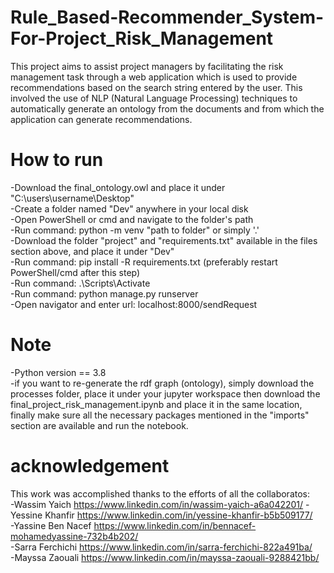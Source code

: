 # Rule_Based-Recommender_System-For-Project_Risk_Management
This project aims to assist project managers by facilitating the risk management task through a web application which is used to provide recommendations based on the search string entered by the user.
This involved the use of NLP (Natural Language Processing) techniques to automatically generate an ontology from the documents and from which the application can generate recommendations.

# How to run
-Download the final_ontology.owl and place it under "C:\users\username\Desktop"  
-Create a folder named "Dev" anywhere in your local disk  
-Open PowerShell or cmd and navigate to the folder's path   
-Run command: python -m venv "path to folder" or simply '.'  
-Download the folder "project" and "requirements.txt"  available in the files section above, and place it under "Dev"  
-Run command: pip install -R requirements.txt (preferably restart PowerShell/cmd after this step)  
-Run command: .\Scripts\Activate  
-Run command: python manage.py runserver  
-Open navigator and enter url: localhost:8000/sendRequest  

# Note
-Python version == 3.8  
-if you want to re-generate the rdf graph (ontology), simply download the processes folder, place it under your jupyter workspace then download the   final_project_risk_management.ipynb and place it in the same location, finally make sure all the necessary packages mentioned in the "imports" section are available and run the notebook.  

# acknowledgement
This work was accomplished thanks to the efforts of all the collaboratos:  
-Wassim Yaich  https://www.linkedin.com/in/wassim-yaich-a6a042201/ 
-Yessine Khanfir  https://www.linkedin.com/in/yessine-khanfir-b5b509177/  
-Yassine Ben Nacef  https://www.linkedin.com/in/bennacef-mohamedyassine-732b4b202/  
-Sarra Ferchichi  https://www.linkedin.com/in/sarra-ferchichi-822a491ba/  
-Mayssa Zaouali https://www.linkedin.com/in/mayssa-zaouali-9288421bb/
